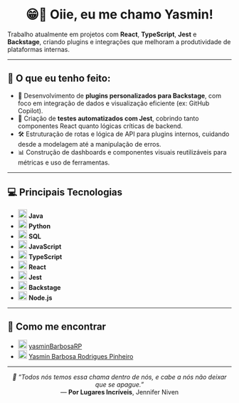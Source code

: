<h1 align="center">😁👋 Oiie, eu me chamo Yasmin!</h1>

Trabalho atualmente em projetos com **React**, **TypeScript**, **Jest** e **Backstage**, criando plugins e integrações que melhoram a produtividade de plataformas internas.

---

## 📝 O que eu tenho feito:

- 🔧 Desenvolvimento de **plugins personalizados para Backstage**, com foco em integração de dados e visualização eficiente (ex: GitHub Copilot).
- 🧪 Criação de **testes automatizados com Jest**, cobrindo tanto componentes React quanto lógicas críticas de backend.
- 🛠️ Estruturação de rotas e lógica de API para plugins internos, cuidando desde a modelagem até a manipulação de erros.
- 📊 Construção de dashboards e componentes visuais reutilizáveis para métricas e uso de ferramentas.

---

## 💻 Principais Tecnologias

- <img src="https://cdn.jsdelivr.net/gh/devicons/devicon/icons/java/java-original.svg" width="20"/> **Java**
- <img src="https://cdn.jsdelivr.net/gh/devicons/devicon/icons/python/python-original.svg" width="20"/> **Python**
- <img src="https://cdn.jsdelivr.net/gh/devicons/devicon/icons/mysql/mysql-original.svg" width="20"/> **SQL**
- <img src="https://cdn.jsdelivr.net/gh/devicons/devicon/icons/javascript/javascript-original.svg" width="20"/> **JavaScript**
- <img src="https://cdn.jsdelivr.net/gh/devicons/devicon/icons/typescript/typescript-original.svg" width="20"/> **TypeScript**
- <img src="https://cdn.jsdelivr.net/gh/devicons/devicon/icons/react/react-original.svg" width="20"/> **React**
- <img src="https://cdn.jsdelivr.net/gh/devicons/devicon/icons/jest/jest-plain.svg" width="20"/> **Jest**
- <img src="https://avatars.githubusercontent.com/u/69843787?s=200&v=4" width="20"/> **Backstage**
- <img src="https://cdn.jsdelivr.net/gh/devicons/devicon/icons/nodejs/nodejs-original.svg" width="20"/> **Node.js**

---

## 💌 Como me encontrar

- <img src="https://cdn.jsdelivr.net/gh/devicons/devicon/icons/github/github-original.svg" width="20"/> <a href="https://github.com/yasminBarbosaRP">yasminBarbosaRP</a>
- <img src="https://cdn.jsdelivr.net/gh/devicons/devicon/icons/linkedin/linkedin-original.svg" width="20"/> <a href="https://www.linkedin.com/in/yasmin-barbosa-rodrigues-pinheiro-27a341301/">Yasmin Barbosa Rodrigues Pinheiro</a>

---

<p align="center"><em>💬 “Todos nós temos essa chama dentro de nós, e cabe a nós não deixar que se apague.”</em><br>— <strong>Por Lugares Incríveis</strong>, Jennifer Niven</p>
